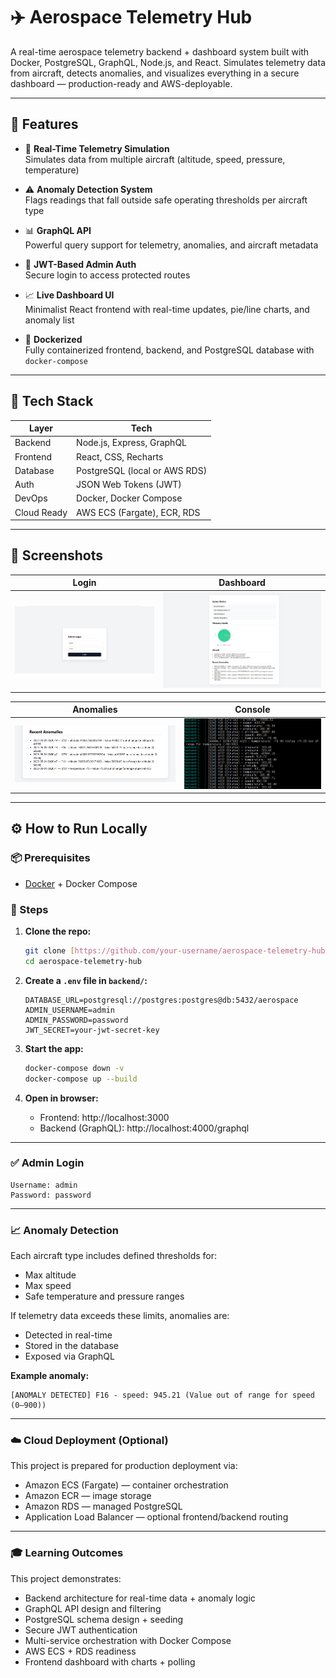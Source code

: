 # ✈️ Aerospace Telemetry Hub

A real-time aerospace telemetry backend + dashboard system built with Docker, PostgreSQL, GraphQL, Node.js, and React. Simulates telemetry data from aircraft, detects anomalies, and visualizes everything in a secure dashboard — production-ready and AWS-deployable.

---

## 🚀 Features

- 📡 **Real-Time Telemetry Simulation**  
  Simulates data from multiple aircraft (altitude, speed, pressure, temperature)

- ⚠️ **Anomaly Detection System**  
  Flags readings that fall outside safe operating thresholds per aircraft type

- 📊 **GraphQL API**  
  Powerful query support for telemetry, anomalies, and aircraft metadata

- 🔐 **JWT-Based Admin Auth**  
  Secure login to access protected routes

- 📈 **Live Dashboard UI**  
  Minimalist React frontend with real-time updates, pie/line charts, and anomaly list

- 🐳 **Dockerized**  
  Fully containerized frontend, backend, and PostgreSQL database with `docker-compose`

---

## 🧰 Tech Stack

| Layer         | Tech                            |
|---------------|---------------------------------|
| Backend       | Node.js, Express, GraphQL       |
| Frontend      | React, CSS, Recharts            |
| Database      | PostgreSQL (local or AWS RDS)   |
| Auth          | JSON Web Tokens (JWT)           |
| DevOps        | Docker, Docker Compose          |
| Cloud Ready   | AWS ECS (Fargate), ECR, RDS     |

---

## 📸 Screenshots

| Login | Dashboard |
|-------|-----------|
| ![Login](./screenshots/login.png) | ![Dashboard](./screenshots/dashboard.png) |

| Anomalies | Console |
|-----------|---------|
| ![Anomalies](./screenshots/anomalies.png) | ![Console](./screenshots/console.png) |

---

## ⚙️ How to Run Locally

### 📦 Prerequisites

- [Docker](https://docs.docker.com/get-docker/) + Docker Compose

### 🧪 Steps

1.  **Clone the repo:**

    ```bash
    git clone [https://github.com/your-username/aerospace-telemetry-hub.git](https://github.com/your-username/aerospace-telemetry-hub.git)
    cd aerospace-telemetry-hub
    ```

2.  **Create a `.env` file in `backend/`:**

    ```env
    DATABASE_URL=postgresql://postgres:postgres@db:5432/aerospace
    ADMIN_USERNAME=admin
    ADMIN_PASSWORD=password
    JWT_SECRET=your-jwt-secret-key
    ```

3.  **Start the app:**

    ```bash
    docker-compose down -v
    docker-compose up --build
    ```

4.  **Open in browser:**
    * Frontend: http://localhost:3000
    * Backend (GraphQL): http://localhost:4000/graphql

---
### ✅ Admin Login

```pgsql
Username: admin
Password: password
```

---
### 📈 Anomaly Detection

Each aircraft type includes defined thresholds for:

* Max altitude
* Max speed
* Safe temperature and pressure ranges

If telemetry data exceeds these limits, anomalies are:

* Detected in real-time
* Stored in the database
* Exposed via GraphQL

**Example anomaly:**

```
[ANOMALY DETECTED] F16 - speed: 945.21 (Value out of range for speed (0–900))
```

---
### ☁️ Cloud Deployment (Optional)

This project is prepared for production deployment via:

* Amazon ECS (Fargate) — container orchestration
* Amazon ECR — image storage
* Amazon RDS — managed PostgreSQL
* Application Load Balancer — optional frontend/backend routing

---
### 🎓 Learning Outcomes

This project demonstrates:

* Backend architecture for real-time data + anomaly logic
* GraphQL API design and filtering
* PostgreSQL schema design + seeding
* Secure JWT authentication
* Multi-service orchestration with Docker Compose
* AWS ECS + RDS readiness
* Frontend dashboard with charts + polling
